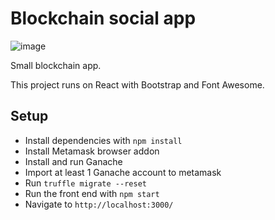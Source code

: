# Blockchain social app

![image](https://raw.githubusercontent.com/FilipMachinia/Social-app/master/social-network/public/screenshot.PNG)

Small blockchain app.

This project runs on React with Bootstrap and Font Awesome.

## Setup
* Install dependencies with `npm install`
* Install Metamask browser addon
* Install and run Ganache
* Import at least 1 Ganache account to metamask
* Run `truffle migrate --reset`
* Run the front end with `npm start`
* Navigate to `http://localhost:3000/`